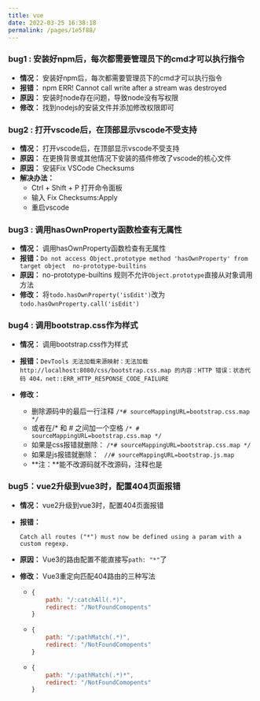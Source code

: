 ```yaml
---
title: vue
date: 2022-03-25 16:38:18
permalink: /pages/1e5f88/
---
```

### bug1 : 安装好npm后，每次都需要管理员下的cmd才可以执行指令

- **情况：** 安装好npm后，每次都需要管理员下的cmd才可以执行指令
- **报错：** npm ERR! Cannot call write after a stream was destroyed
- **原因：** 安装时node存在问题，导致node没有写权限
- **修改：** 找到nodejs的安装文件并添加修改权限即可



### bug2 : 打开vscode后，在顶部显示vscode不受支持

- **情况：** 打开vscode后，在顶部显示vscode不受支持
- **原因：** 在更换背景或其他情况下安装的插件修改了vscode的核心文件
- **原因：** 安装Fix VSCode Checksums
- **解决办法：** 
  - Ctrl + Shift + P 打开命令面板
  - 输入 Fix Checksums:Apply
  - 重启vscode



### bug3 : 调用hasOwnProperty函数检查有无属性

- **情况：** 调用hasOwnProperty函数检查有无属性
- **报错：**`Do not access Object.prototype method 'hasOwnProperty' from target object  no-prototype-builtins`
- **原因：** no-prototype-builtins 规则不允许`Object.prototype`直接从对象调用方法
- **修改：** 将`todo.hasOwnProperty('isEdit')`改为`todo.hasOwnProperty.call('isEdit')`



### bug4 : 调用bootstrap.css作为样式

- **情况：** 调用bootstrap.css作为样式
- **报错：**`DevTools 无法加载来源映射：无法加载 http://localhost:8080/css/bootstrap.css.map 的内容：HTTP 错误：状态代码 404，net::ERR_HTTP_RESPONSE_CODE_FAILURE`
- **修改：**

  - 删除源码中的最后一行注释 `/*# sourceMappingURL=bootstrap.css.map */` 
  - 或者在/* 和 # 之间加一个空格 `/* # sourceMappingURL=bootstrap.css.map */ `
  - 如果是css报错就删除：
    `/*# sourceMappingURL=bootstrap.css.map */`
  - 如果是js报错就删除：
    ` //# sourceMappingURL=bootstrap.js.map`
  - **注：**能不改源码就不改源码，注释也是




### bug5：vue2升级到vue3时，配置404页面报错
- **情况：** vue2升级到vue3时，配置404页面报错

- **报错：** 

  ```
  Catch all routes ("*") must now be defined using a param with a custom regexp.
  ```

- **原因：** Vue3的路由配置不能直接写`path: "*"`了

- **修改：** Vue3重定向匹配404路由的三种写法

  - ```js
    {
    	path: "/:catchAll(.*)",
        redirect: "/NotFoundComopents"
    }
    ```

  - ```js
    {
    	path: "/:pathMatch(.*)",
        redirect: "/NotFoundComopents"
    }
    ```
  - ```js
    {
    	path: "/:pathMatch(.*)*",
        redirect: "/NotFoundComopents"
    }
    ```